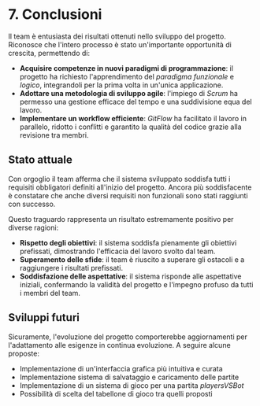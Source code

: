 # 7. Conclusioni

Il team è entusiasta dei risultati ottenuti nello sviluppo del progetto. Riconosce che l'intero processo è stato un'importante opportunità di crescita, permettendo di:
- **Acquisire competenze in nuovi paradigmi di programmazione**: il progetto ha richiesto l'apprendimento del _paradigma funzionale_ e _logico_, integrandoli per la prima volta in un'unica applicazione.
- **Adottare una metodologia di sviluppo agile**: l'impiego di _Scrum_ ha permesso una gestione efficace del tempo e una suddivisione equa del lavoro.
- **Implementare un workflow efficiente**: _GitFlow_ ha facilitato il lavoro in parallelo, ridotto i conflitti e garantito la qualità del codice grazie alla revisione tra membri.

## Stato attuale

Con orgoglio il team afferma che il sistema sviluppato soddisfa tutti i requisiti obbligatori definiti all'inizio del progetto. Ancora più soddisfacente è constatare che anche diversi requisiti non funzionali sono stati raggiunti con successo.

Questo traguardo rappresenta un risultato estremamente positivo per diverse ragioni:
- **Rispetto degli obiettivi**: il sistema soddisfa pienamente gli obiettivi prefissati, dimostrando l'efficacia del lavoro svolto dal team.
- **Superamento delle sfide**: il team è riuscito a superare gli ostacoli e a raggiungere i risultati prefissati.
- **Soddisfazione delle aspettative**: il sistema risponde alle aspettative iniziali, confermando la validità del progetto e l'impegno profuso da tutti i membri del team.

## Sviluppi futuri

Sicuramente, l'evoluzione del progetto comporterebbe aggiornamenti per l'adattamento alle esigenze in continua evoluzione. A seguire alcune proposte:

- Implementazione di un'interfaccia grafica più intuitiva e curata
- Implementazione sistema di salvataggio e caricamento delle partite
- Implementazione di un sistema di gioco per una partita _playersVSBot_
- Possibilità di scelta del tabellone di gioco tra quelli proposti
